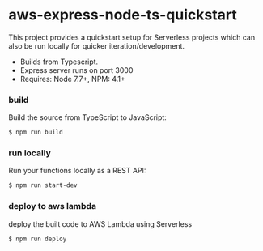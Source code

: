 # aws-express-node-ts-quickstart

This project provides a quickstart setup for Serverless projects which can also be run locally for quicker iteration/development.

  - Builds from Typescript.
  - Express server runs on port 3000
  - Requires: Node 7.7+, NPM: 4.1+

### build
Build the source from TypeScript to JavaScript:
```sh
$ npm run build
```

### run locally
Run your functions locally as a REST API:
```sh
$ npm run start-dev
```

### deploy to aws lambda
deploy the built code to AWS Lambda using Serverless
```sh
$ npm run deploy
```
